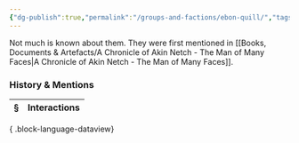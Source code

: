 ```yaml
---
{"dg-publish":true,"permalink":"/groups-and-factions/ebon-quill/","tags":["Groups"],"updated":"2025-06-11T21:36:47.392+01:00"}
---
```


Not much is known about them. They were first mentioned in [[Books, Documents & Artefacts/A Chronicle of Akin Netch - The Man of Many Faces\|A Chronicle of Akin Netch - The Man of Many Faces]].

### History & Mentions
| § | Interactions |
| - | ------------ |

{ .block-language-dataview}
